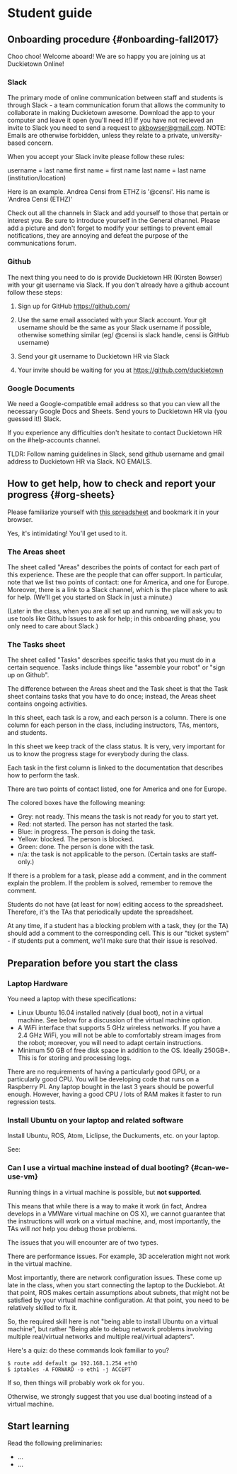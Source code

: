 # Student guide


## Onboarding procedure {#onboarding-fall2017}

Choo choo! Welcome aboard! We are so happy you are joining us at Duckietown Online!

### Slack
The primary mode of online communication between staff and students is through Slack - a team communication forum that allows the community to collaborate in making Duckietown awesome. Download the app to your computer and leave it open (you'll need it!) If you have not recieved an invite to Slack you need to send a request to akbowser@gmail.com. NOTE: Emails are otherwise forbidden, unless they relate to a private, university-based concern.

When you accept your Slack invite please follow these rules:

username = last name
first name = first name
last name = last name (institution/location)

Here is an example. Andrea Censi from ETHZ is '@censi'. His name is 'Andrea Censi (ETHZ)'

Check out all the channels in Slack and add yourself to those that pertain or interest you. Be sure to introduce yourself in the General channel. Please add a picture and don't forget to modify your settings to prevent email notifications, they are annoying and defeat the purpose of the communications forum.

### Github
The next thing you need to do is provide Duckietown HR (Kirsten Bowser) with your git username via Slack. If you don't already have a github account follow these steps:

1) Sign up for GitHub https://github.com/

2) Use the same email associated with your Slack account. Your git username should be the same as your Slack username if possible, otherwise something similar (eg/ @censi is slack handle, censi is GitHub username)

3) Send your git username to Duckietown HR via Slack

4) Your invite should be waiting for you at https://github.com/duckietown

### Google Documents
We need a Google-compatible email address so that you can view all the necessary Google Docs and Sheets. Send yours to Duckietown HR via (you guessed it!) Slack.

If you experience any difficulties don't hesitate to contact Duckietown HR on the #help-accounts channel. 

TLDR: Follow naming guidelines in Slack, send github username and gmail address to Duckietown HR via Slack. NO EMAILS.



## How to get help, how to check and report your progress {#org-sheets}

Please familiarize yourself with [this spreadsheet][sheets] and bookmark it
in your browser.

Yes, it's intimidating! You'll get used to it.

### The Areas sheet

The sheet called "Areas" describes the points of contact for
each part of this experience. These are the people that
can offer support. In particular, note that we list two points of contact:
one for America, and one for Europe. Moreover, there is a link
to a Slack channel, which is the place where to ask for help. (We'll get you
started on Slack in just a minute.)

(Later in the class, when you are all set up and running, we will
ask you to use tools like Github Issues to ask for help; in this
onboarding phase, you only need to care about Slack.)

### The Tasks sheet

The sheet called "Tasks" describes specific tasks that you must do
in a certain sequence.  Tasks include things like "assemble your robot"
or "sign up on Github".

The difference between the Areas sheet and the Task sheet is that
the Task sheet contains tasks that you have to do once; instead,
the Areas sheet contains ongoing activities.

In this sheet, each task is a row, and each person is a column. There is one
column for each person in the class, including instructors, TAs, mentors, and
students.

In this sheet we keep track of the class status. It is very, very important
for us to know the progress stage for everybody during the class.

Each task in the first column is linked to the documentation
that describes how to perform the task.

There are two points of contact listed, one for America and one for Europe.

The colored boxes have the following meaning:

- Grey: not ready. This means the task is not ready for you to start yet.
- Red: not started. The person has not started the task.
- Blue: in progress. The person is doing the task.
- Yellow: blocked. The person is blocked.
- Green: done. The person is done with the task.
- n/a: the task is not applicable to the person. (Certain tasks are staff-only.)

If there is a problem for a task, please add a comment, and in the comment
explain the problem. If the problem is solved, remember to remove the comment.

Students do not have (at least for now) editing access to the spreadsheet.
Therefore, it's the TAs that periodically update the spreadsheet.

At any time, if a student has a blocking problem with a task, they (or the TA) should add a comment to the corresponding cell. This is our "ticket system" - if students
put a comment, we'll make sure that their issue is resolved.




[sheets]: https://docs.google.com/spreadsheets/d/1uO1aq9zqBpLwo1qOzeBKKbB3CuAQAqM94T8B1AGpCKg/edit?usp=sharing


## Preparation before you start the class

### Laptop Hardware

You need a laptop with these specifications:

- Linux Ubuntu 16.04 installed natively (dual boot), not in a virtual machine.
  See [](#can-we-use-vm) below for a discussion of the virtual machine option.
- A WiFi interface that supports 5 GHz wireless networks. If you have a 2.4 GHz WiFi, you will not be able to comfortably stream images from the robot; moreover, you will need to adapt certain instructions.
- Minimum 50 GB of free disk space in addition to the OS. Ideally 250GB+. This is for storing and processing logs.

There are no requirements of having a particularly good GPU, or a particularly
good CPU.  You will be developing code that runs on a Raspberry PI. Any laptop
bought in the last 3 years should be powerful enough. However, having a good
CPU / lots of RAM makes it faster to run regression tests.


### Install Ubuntu on your laptop and related software

Install Ubuntu, ROS, Atom, Liclipse, the Duckuments, etc. on your laptop.

See: [](#setup-laptop)


### Can I use a virtual machine instead of dual booting? {#can-we-use-vm}

Running things in a virtual machine is possible, but **not supported**.

This means that while there is a way to make it work (in fact,
Andrea develops in a VMWare virtual machine on OS X), 
we cannot guarantee that the instructions will work on a virtual machine,
and, most importantly, the TAs will *not* help you debug those problems.

The issues that you will encounter are of two types.

There are performance issues. For example, 3D acceleration might not work in the
virtual machine.

Most importantly, there are network configuration issues. These come up late in
the class, when you start connecting the laptop to the Duckiebot. At that
point, ROS makes certain assumptions about subnets, that might not be satisfied
by your virtual machine configuration. At that point, you need to be relatively
skilled to fix it.

So, the required skill here is not "being able to install Ubuntu on a virtual
machine", but rather "Being able to debug network problems involving multiple
real/virtual networks and  multiple real/virtual adapters".

Here's a quiz: do these commands look familiar to you?

    $ route add default gw 192.168.1.254 eth0
    $ iptables -A FORWARD -o eth1 -j ACCEPT

If so, then things will probably work ok for you.

Otherwise, we strongly suggest that you use dual booting instead of a virtual machine.



## Start learning

Read the following preliminaries:

- ...
- ...
